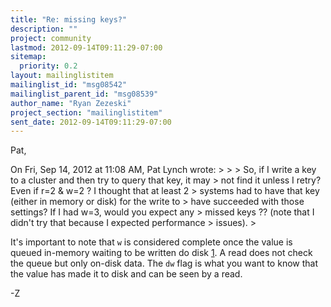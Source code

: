 ```yaml
---
title: "Re: missing keys?"
description: ""
project: community
lastmod: 2012-09-14T09:11:29-07:00
sitemap:
  priority: 0.2
layout: mailinglistitem
mailinglist_id: "msg08542"
mailinglist_parent_id: "msg08539"
author_name: "Ryan Zezeski"
project_section: "mailinglistitem"
sent_date: 2012-09-14T09:11:29-07:00
---
```



Pat,

On Fri, Sep 14, 2012 at 11:08 AM, Pat Lynch  wrote:
&gt;
&gt;
&gt; So, if I write a key to a cluster and then try to query that key, it may
&gt; not find it unless I retry? Even if r=2 & w=2 ? I thought that at least 2
&gt; systems had to have that key (either in memory or disk) for the write to
&gt; have succeeded with those settings? If I had w=3, would you expect any
&gt; missed keys ?? (note that I didn't try that because I expected performance
&gt; issues).
&gt;

It's important to note that `w` is considered complete once the value is
queued in-memory waiting to be written do disk [1]. A read does not check
the queue but only on-disk data. The `dw` flag is what you want to know
that the value has made it to disk and can be seen by a read.

-Z

[1]: https://github.com/basho/riak\\_kv/blob/master/src/riak\\_kv\\_vnode.erl#L284
